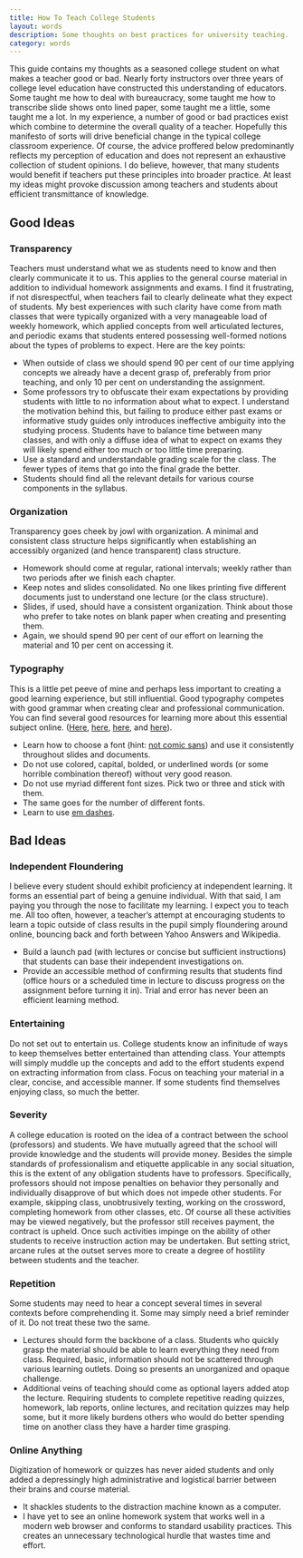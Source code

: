 ```yaml
---
title: How To Teach College Students
layout: words
description: Some thoughts on best practices for university teaching.
category: words
---
```


This guide contains my thoughts as a seasoned college student on what makes a teacher good or bad. Nearly forty instructors over three years of college level education have constructed this understanding of educators. Some taught me how to deal with bureaucracy, some taught me how to transcribe slide shows onto lined paper, some taught me a little, some taught me a lot. In my experience, a number of good or bad practices exist which combine to determine the overall quality of a teacher. Hopefully this manifesto of sorts will drive beneficial change in the typical college classroom experience.
Of course, the advice proffered below predominantly reflects my perception of education and does not represent an exhaustive collection of student opinions. I do believe, however, that many students would benefit if teachers put these principles into broader practice. At least my ideas might provoke discussion among teachers and students about efficient transmittance of knowledge.

## Good Ideas

### Transparency
Teachers must understand what we as students need to know and then clearly communicate it to us. This applies to the general course material in addition to individual homework assignments and exams. I find it frustrating, if not disrespectful, when teachers fail to clearly delineate what they expect of students. My best experiences with such clarity have come from math classes that were typically organized with a very manageable load of weekly homework, which applied concepts from well articulated lectures, and periodic exams that students entered possessing well-formed notions about the types of problems to expect. Here are the key points:

- When outside of class we should spend 90 per cent of our time applying concepts we already have a decent grasp of, preferably from prior teaching, and only 10 per cent on understanding the assignment.
- Some professors try to obfuscate their exam expectations by providing students with little to no information about what to expect. I understand the motivation behind this, but failing to produce either past exams or informative study guides only introduces ineffective ambiguity into the studying process. Students have to balance time between many classes, and with only a diffuse idea of what to expect on exams they will likely spend either too much or too little time preparing.
- Use a standard and understandable grading scale for the class. The fewer types of items that go into the final grade the better.
- Students should find all the relevant details for various course components in the syllabus.

### Organization
Transparency goes cheek by jowl with organization. A minimal and consistent class structure helps significantly when establishing an accessibly organized (and hence transparent) class structure.

- Homework should come at regular, rational intervals; weekly rather than two periods after we finish each chapter.
- Keep notes and slides consolidated. No one likes printing five different documents just to understand one lecture (or the class structure).
- Slides, if used, should have a consistent organization. Think about those who prefer to take notes on blank paper when creating and presenting them.
- Again, we should spend 90 per cent of our effort on learning the material and 10 per cent on accessing it.

### Typography
This is a little pet peeve of mine and perhaps less important to creating a good learning experience, but still influential. Good typography competes with good grammar when creating clear and professional communication. You can find several good resources for learning more about this essential subject online. ([Here](http://www.typographyforlawyers.com/?page_id=1300), [here](http://www.markboulton.co.uk/journal/comments/five-simple-steps-to-better-typography), [here](http://www.thedesigncubicle.com/2008/12/10-common-typography-mistakes/), and [here](http://www.sitepoint.com/principles-beautiful-typography/)).

- Learn how to choose a font (hint: [not comic sans](http://comicsanscriminal.com/)) and use it consistently throughout slides and documents.
- Do not use colored, capital, bolded, or underlined words (or some horrible combination thereof) without very good reason.
- Do not use myriad different font sizes. Pick two or three and stick with them.
- The same goes for the number of different fonts.
- Learn to use [em dashes](http://www.dummies.com/how-to/content/using-em-dashes-and-en-dashes-properly.html).


## Bad Ideas

### Independent Floundering
I believe every student should exhibit proficiency at independent learning. It forms an essential part of being a genuine individual. With that said, I am paying you through the nose to facilitate my learning. I expect you to teach me. All too often, however, a teacher’s attempt at encouraging students to learn a topic outside of class results in the pupil simply floundering around online, bouncing back and forth between Yahoo Answers and Wikipedia.

- Build a launch pad (with lectures or concise but sufficient instructions) that students can base their independent investigations on.
- Provide an accessible method of confirming results that students find (office hours or a scheduled time in lecture to discuss progress on the assignment before turning it in). Trial and error has never been an efficient learning method.

### Entertaining
Do not set out to entertain us. College students know an infinitude of ways to keep themselves better entertained than attending class. Your attempts will simply muddle up the concepts and add to the effort students expend on extracting information from class. Focus on teaching your material in a clear, concise, and accessible manner. If some students find themselves enjoying class, so much the better.


### Severity
A college education is rooted on the idea of a contract between the school (professors) and students. We have mutually agreed that the school will provide knowledge and the students will provide money. Besides the simple standards of professionalism and etiquette applicable in any social situation, this is the extent of any obligation students have to professors. Specifically, professors should not impose penalties on behavior they personally and individually disapprove of but which does not impede other students. For example, skipping class, unobtrusively texting, working on the crossword, completing homework from other classes, etc. Of course all these activities may be viewed negatively, but the professor still receives payment, the contract is upheld. Once such activities impinge on the ability of other students to receive instruction action may be undertaken. But setting strict, arcane rules at the outset serves more to create a degree of hostility between students and the teacher.

### Repetition
Some students may need to hear a concept several times in several contexts before comprehending it. Some may simply need a brief reminder of it. Do not treat these two the same.

- Lectures should form the backbone of a class. Students who quickly grasp the material should be able to learn everything they need from class. Required, basic, information should not be scattered through various learning outlets. Doing so presents an unorganized and opaque challenge.
- Additional veins of teaching should come as optional layers added atop the lecture. Requiring students to complete repetitive reading quizzes, homework, lab reports, online lectures, and recitation quizzes may help some, but it more likely burdens others who would do better spending time on another class they have a harder time grasping.

### Online Anything
Digitization of homework or quizzes has never aided students and only added a depressingly high administrative and logistical barrier between their brains and course material.

- It shackles students to the distraction machine known as a computer.
- I have yet to see an online homework system that works well in a modern web browser and conforms to standard usability practices. This creates an unnecessary technological hurdle that wastes time and effort.